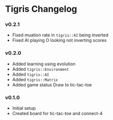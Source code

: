 # Tigris Changelog

<!---------------------------------->
<a name="v0.2.1"></a>
### v0.2.1
- Fixed muation rate in `tigris::AI` being inverted
- Fixed AI playing O looking not inverting scores


<!---------------------------------->
<a name="v0.2.0"></a>
### v0.2.0
- Added learning using evolution
- Added `tigris::Environment`
- Added `tigris::AI`
- Added `tigris::Matrix`
- Added game status Draw to tic-tac-toe


<!---------------------------------->
<a name="v0.1.0"></a>
### v0.1.0
- Initial setup
- Created board for tic-tac-toe and connect-4